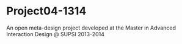 Project04-1314
==============

An open meta-design project developed at the Master in Advanced Interaction Design @ SUPSI 2013-2014
